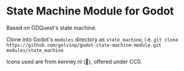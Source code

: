 # State Machine Module for Godot

Based on GDQuest's state machine.

Clone into Godot's `modules` directory as `state_machine`,
i.e. `git clone https://github.com/gelvinp/godot-state-machine-module.git modules/state_machine`

Icons used are from kenney.nl (💜), offered under CC0.
